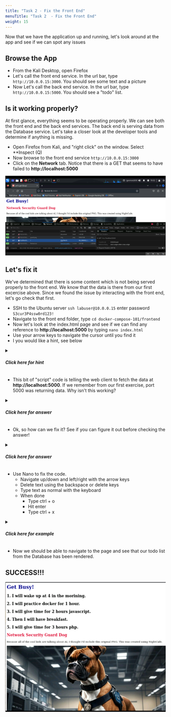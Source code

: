 ```yaml
---
title: "Task 2 - Fix the Front End"
menuTitle: "Task 2  - Fix the Front End"
weight: 15
---
```


Now that we have the application up and running, let's look around at the app and see if we can spot any issues

## Browse the App
- From the Kali Desktop, open Firefox
- Let's call the front end service.  In the url bar, type ```http://10.0.0.15:3000```.  You should see some text and a picture
- Now Let's call the back end service.  In the url bar, type ```http://10.0.0.15:5000```.  You should see a "todo" list.

## Is it working properly?

At first glance, everything seems to be operating properly.  We can see both the front end and the back end services.  The back end is serving data from the Database service.  Let's take a closer look at the developer tools and determine if anything is missing.

- Open Firefox from Kali, and "right click" on the window.  Select **Inspect (Q)
- Now browse to the front end service ```http://10.0.0.15:3000```
- Click on the **Network** tab.  Notice that there is a GET that seems to have failed to **http://localhost:5000**

![problem](problem.png)



## Let's fix it

We've determined that there is some content which is not being served properly to the front end.  We know that the data is there from our first excercise above.  Since we found the issue by interacting with the front end, let's go check that first.

- SSH to the Ubuntu server ```ssh labuser@10.0.0.15``` enter password ```S3cur3P4ssw0rd123!```
- Navigate to the front end folder, type ```cd docker-compose-101/frontend```
- Now let's look at the index.html page and see if we can find any reference to **http://localhost:5000** by typing ```nano index.html``` 
- Use your arrow keys to navigate the cursor until you find it
- I you would like a hint, see below

<details>
  <summary><h5><b>Click here for hint</b></h5></summary>
   
   ![find script](find-script.png)

</details>

- This bit of "script" code is telling the web client to fetch the data at **http://localhost:5000**.  If we remember from our first exercise, port 5000 was returning data.  Why isn't this working?

<details>
  <summary><h5><b>Click here for answer</b></h5></summary>
   
   **If our client were on the same local machine as our application, this would work fine.  Since our client is a different host, when it recievces the script to fetch data from http://localhost:5000 it queries itself, and of course doesn't find anything.**

</details>

- Ok, so how can we fix it?  See if you can figure it out before checking the answer!

<details>
  <summary><h5><b>Click here for answer</b></h5></summary>
   
   **In this case, we need to change the script to reference a valid url, which is reachable by our client (or any external client).**  
   
   - We could change the url to read ```http://10.0.0.15:5000```.  This would work fine as long as our clients are on the same network as the service.
   - In a production environment, more than likely our clients will be on different networks than our services.  We may also want to distribute the services regionally or even globally.  This is where we would use a domain name.  In our case, we may want to use something like```http://appexample:5000```.

</details>

- Use Nano to fix the code.
    - Navigate up/down and left/right with the arrow keys
    - Delete text using the backspace or delete keys
    - Type text as normal with the keyboard
    - When done
        - Type ctrl + o
        - Hit enter
        - Type ctrl + x 

<details>
  <summary><h5><b>Click here for example</b></h5></summary>
   
   Depending on the method you decided on to fix the code, use Nano to update the Hosts file on Kali
    - From the **Kali** terminal ```sudo nano /etc/hosts```
    - Navigate to the bottom and input a host entry ```10.0.0.15    appexample```
   
   ![hosts](hosts.png)

</details>


- Now we should be able to navigate to the page and see that our todo list from the Database has been rendered.

## SUCCESS!!!

![victory](victory.png)


